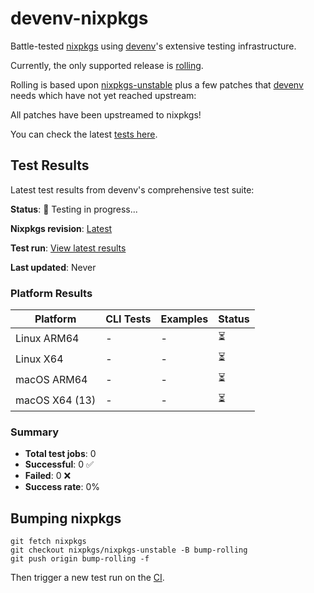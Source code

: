 # devenv-nixpkgs

Battle-tested [nixpkgs](https://github.com/NixOS/nixpkgs) using [devenv](https://devenv.sh/)'s extensive testing infrastructure.

Currently, the only supported release is [rolling](https://github.com/cachix/devenv-nixpkgs/tree/rolling).

Rolling is based upon [nixpkgs-unstable](https://github.com/NixOS/nixpkgs/tree/nixpkgs-unstable)
plus a few patches that [devenv](https://github.com/cachix/devenv) needs which have not yet reached upstream:

All patches have been upstreamed to nixpkgs!

You can check the latest [tests here](https://github.com/cachix/devenv-nixpkgs/actions).

## Test Results

Latest test results from devenv's comprehensive test suite:

<!-- TEST_RESULTS_START -->
**Status**: 🔄 Testing in progress...

**Nixpkgs revision**: [Latest](https://github.com/NixOS/nixpkgs/commit/HEAD)

**Test run**: [View latest results](https://github.com/cachix/devenv-nixpkgs/actions/workflows/devenv.yml)

**Last updated**: Never

### Platform Results

| Platform | CLI Tests | Examples | Status |
|----------|-----------|----------|--------|
| Linux ARM64 | - | - | ⏳ |
| Linux X64 | - | - | ⏳ |
| macOS ARM64 | - | - | ⏳ |
| macOS X64 (13) | - | - | ⏳ |

### Summary

- **Total test jobs**: 0
- **Successful**: 0 ✅
- **Failed**: 0 ❌
- **Success rate**: 0%

<!-- TEST_RESULTS_END -->

## Bumping nixpkgs

```
git fetch nixpkgs
git checkout nixpkgs/nixpkgs-unstable -B bump-rolling
git push origin bump-rolling -f
```

Then trigger a new test run on the [CI](https://github.com/cachix/devenv-nixpkgs/actions/workflows/devenv.yml).
